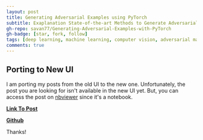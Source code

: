 ```yaml
---
layout: post
title: Generating Adversarial Examples using PyTorch
subtitle: Exaplanation State-of-the-art Methods to Generate Adversarial Examples with PyTorch
gh-repo: savan77/Generating-Adversarial-Examples-with-PyTorch
gh-badge: [star, fork, follow]
tags: [deep learning, machine learning, computer vision, adversarial machine learning, adversarial examples]
comments: true
---
```


## Porting to New UI

I am porting my posts from the old UI to the new one. Unfortunately, the post you are looking for isn't available in the new UI yet. But, you can access the post on [nbviewer](https://nbviewer.jupyter.org/github/savan77/Generating-Adversarial-Examples-with-PyTorch/blob/master/imagenet_adv_examples.ipynb) since it's a notebook.

[**Link To Post**](https://nbviewer.jupyter.org/github/savan77/Generating-Adversarial-Examples-with-PyTorch/blob/master/imagenet_adv_examples.ipynb)

[**Github**](https://github.com/savan77/Generating-Adversarial-Examples-with-PyTorch)

Thanks!